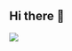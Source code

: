 ## Hi there 👋

<a href="https://github.com/devxb/gitanimals">
  <img src="https://render.gitanimals.org/farms/{khoavu2003}"/>
</a>
<!--
**khoavu2003/khoavu2003** is a ✨ _special_ ✨ repository because its `README.md` (this file) appears on your GitHub profile.

Here are some ideas to get you started:

- 🔭 I’m currently working on ...
- 🌱 I’m currently learning ...
- 👯 I’m looking to collaborate on ...
- 🤔 I’m looking for help with ...
- 💬 Ask me about ...
- 📫 How to reach me: ...
- 😄 Pronouns: ...
- ⚡ Fun fact: ...
-->
